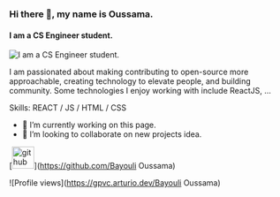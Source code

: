 ### Hi there 👋, my name is Oussama.
#### I am a CS Engineer student.
![I am a CS Engineer student.](https://arturssmirnovs.github.io/github-profile-readme-generator/images/banner.png)

I am passionated about making contributing to open-source more approachable, creating technology to elevate people, and building community. Some technologies I enjoy working with include ReactJS, ...

Skills: REACT / JS / HTML / CSS

- 🔭 I’m currently working on this page. 
- 👯 I’m looking to collaborate on new projects idea. 


[<img src='https://cdn.jsdelivr.net/npm/simple-icons@3.0.1/icons/github.svg' alt='github' height='40'>](https://github.com/Bayouli Oussama)  

![Profile views](https://gpvc.arturio.dev/Bayouli Oussama)  
